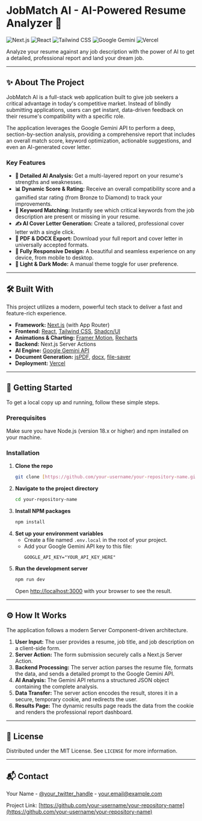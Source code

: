 #  JobMatch AI - AI-Powered Resume Analyzer 🚀

![Next.js](https://img.shields.io/badge/Next.js-000000?style=for-the-badge&logo=nextdotjs&logoColor=white) ![React](https://img.shields.io/badge/React-20232A?style=for-the-badge&logo=react&logoColor=61DAFB) ![Tailwind CSS](https://img.shields.io/badge/Tailwind_CSS-38B2AC?style=for-the-badge&logo=tailwind-css&logoColor=white) ![Google Gemini](https://img.shields.io/badge/Google_Gemini-8E77D8?style=for-the-badge&logo=google-gemini&logoColor=white) ![Vercel](https://img.shields.io/badge/Vercel-000000?style=for-the-badge&logo=vercel&logoColor=white)

Analyze your resume against any job description with the power of AI to get a detailed, professional report and land your dream job.



---

## ✨ About The Project

JobMatch AI is a full-stack web application built to give job seekers a critical advantage in today's competitive market. Instead of blindly submitting applications, users can get instant, data-driven feedback on their resume's compatibility with a specific role.

The application leverages the Google Gemini API to perform a deep, section-by-section analysis, providing a comprehensive report that includes an overall match score, keyword optimization, actionable suggestions, and even an AI-generated cover letter.

### Key Features

* **🤖 Detailed AI Analysis:** Get a multi-layered report on your resume's strengths and weaknesses.
* **📊 Dynamic Score & Rating:** Receive an overall compatibility score and a gamified star rating (from Bronze to Diamond) to track your improvements.
* **🔑 Keyword Matching:** Instantly see which critical keywords from the job description are present or missing in your resume.
* **✍️ AI Cover Letter Generation:** Create a tailored, professional cover letter with a single click.
* **📄 PDF & DOCX Export:** Download your full report and cover letter in universally accepted formats.
* **📱 Fully Responsive Design:** A beautiful and seamless experience on any device, from mobile to desktop.
* **🎨 Light & Dark Mode:** A manual theme toggle for user preference.

---

## 🛠️ Built With

This project utilizes a modern, powerful tech stack to deliver a fast and feature-rich experience.

* **Framework:** [Next.js](https://nextjs.org/) (with App Router)
* **Frontend:** [React](https://reactjs.org/), [Tailwind CSS](https://tailwindcss.com/), [Shadcn/UI](https://ui.shadcn.com/)
* **Animations & Charting:** [Framer Motion](https://www.framer.com/motion/), [Recharts](https://recharts.org/)
* **Backend:** Next.js Server Actions
* **AI Engine:** [Google Gemini API](https://ai.google.dev/)
* **Document Generation:** [jsPDF](https://github.com/parallax/jsPDF), [docx](https://docx.js.org/), [file-saver](https://github.com/eligrey/FileSaver.js/)
* **Deployment:** [Vercel](https://vercel.com/)

---

## 🚀 Getting Started

To get a local copy up and running, follow these simple steps.

### Prerequisites

Make sure you have Node.js (version 18.x or higher) and npm installed on your machine.

### Installation

1.  **Clone the repo**
    ```sh
    git clone [https://github.com/your-username/your-repository-name.git](https://github.com/your-username/your-repository-name.git)
    ```
2.  **Navigate to the project directory**
    ```sh
    cd your-repository-name
    ```
3.  **Install NPM packages**
    ```sh
    npm install
    ```
4.  **Set up your environment variables**
    * Create a file named `.env.local` in the root of your project.
    * Add your Google Gemini API key to this file:
        ```env
        GOOGLE_API_KEY="YOUR_API_KEY_HERE"
        ```
5.  **Run the development server**
    ```sh
    npm run dev
    ```
    Open [http://localhost:3000](http://localhost:3000) with your browser to see the result.

---

## ⚙️ How It Works

The application follows a modern Server Component-driven architecture.

1.  **User Input:** The user provides a resume, job title, and job description on a client-side form.
2.  **Server Action:** The form submission securely calls a Next.js Server Action.
3.  **Backend Processing:** The server action parses the resume file, formats the data, and sends a detailed prompt to the Google Gemini API.
4.  **AI Analysis:** The Gemini API returns a structured JSON object containing the complete analysis.
5.  **Data Transfer:** The server action encodes the result, stores it in a secure, temporary cookie, and redirects the user.
6.  **Results Page:** The dynamic results page reads the data from the cookie and renders the professional report dashboard.

---

## 📜 License

Distributed under the MIT License. See `LICENSE` for more information.

---

## 📬 Contact

Your Name - [@your\_twitter\_handle](https://twitter.com/your_twitter_handle) - your.email@example.com

Project Link: [https://github.com/your-username/your-repository-name](https://github.com/your-username/your-repository-name)